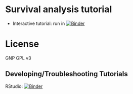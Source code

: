 # Survival analysis tutorial 

- Interactive tutorial: run in [![Binder](http://mybinder.org/badge_logo.svg)](http://mybinder.org/v2/gh/brentnall/tutorial-survival/main?urlpath=shiny/tutorial-survival/Intro.Rmd)

# License

GNP GPL v3

## Developing/Troubleshooting Tutorials

RStudio: [![Binder](http://mybinder.org/badge_logo.svg)](http://mybinder.org/v2/gh/brentnall/tutorial-survival/main?urlpath=rstudio)


